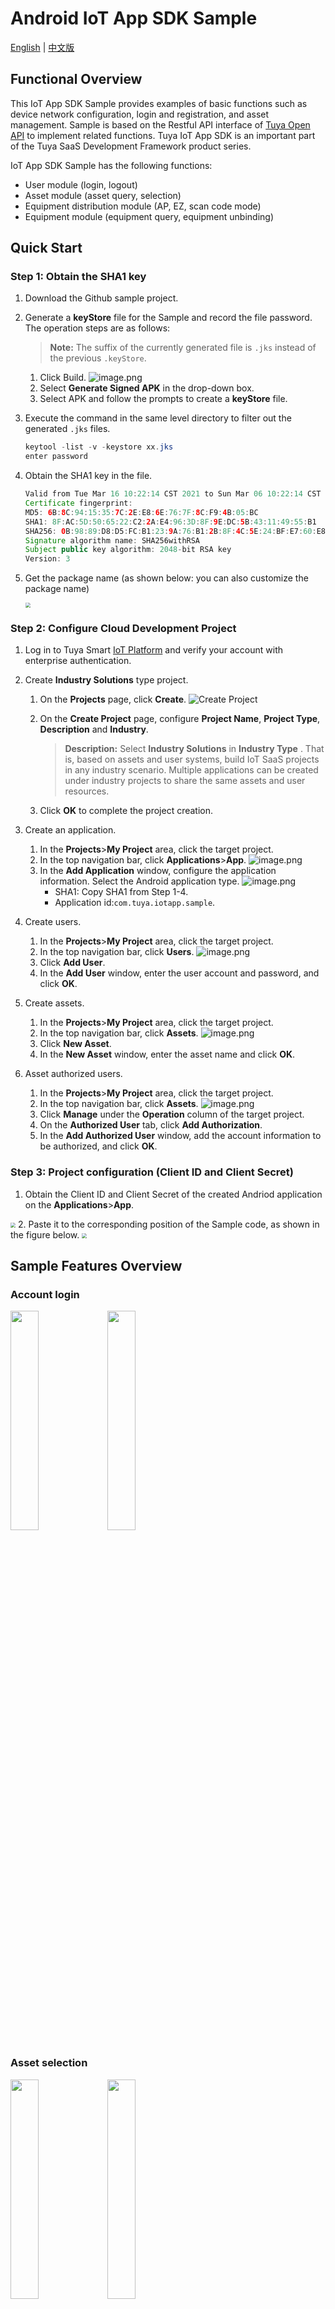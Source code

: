 # Android IoT App SDK Sample

[English](README.md) | [中文版](README_zh.md)

## Functional Overview

This IoT App SDK Sample provides examples of basic functions such as device network configuration, login and registration, and asset management. Sample is based on the Restful API interface of [Tuya Open API](https://developer.tuya.com/en/docs/cloud/api-reference/cfcd208495?id=Ka7kki9tb68n6) to implement related functions. Tuya IoT App SDK is an important part of the Tuya SaaS Development Framework product series.

IoT App SDK Sample has the following functions:

- User module (login, logout)
- Asset module (asset query, selection)
- Equipment distribution module (AP, EZ, scan code mode)
- Equipment module (equipment query, equipment unbinding)

## Quick Start

### Step 1: Obtain the SHA1 key

1. Download the Github sample project.

2. Generate a **keyStore** file for the Sample and record the file password. The operation steps are as follows:
	> **Note:** The suffix of the currently generated file is `.jks` instead of the previous `.keyStore`.
	1. Click Build.
	![image.png](https://airtake-public-data-1254153901.cos.ap-shanghai.myqcloud.com/goat/20210326/3c802b06784d4a6fac9a7a744f35803d.png)
	2. Select **Generate Signed APK** in the drop-down box.
	3. Select APK and follow the prompts to create a **keyStore** file.
3. Execute the command in the same level directory to filter out the generated `.jks` files.

	```java
	keytool -list -v -keystore xx.jks
	enter password
	```

4. Obtain the SHA1 key in the file.

	```java
	Valid from Tue Mar 16 10:22:14 CST 2021 to Sun Mar 06 10:22:14 CST 2061
	Certificate fingerprint:
	MD5: 6B:8C:94:15:35:7C:2E:E8:6E:76:7F:8C:F9:4B:05:BC
	SHA1: 8F:AC:5D:50:65:22:C2:2A:E4:96:3D:8F:9E:DC:5B:43:11:49:55:B1
	SHA256: 0B:98:89:D8:D5:FC:B1:23:9A:76:B1:2B:8F:4C:5E:24:BF:E7:60:E8:FF:EF:E9:40: 48:14:60:D3:62:00:5C:5F
	Signature algorithm name: SHA256withRSA
	Subject public key algorithm: 2048-bit RSA key
	Version: 3
	```

5.	Get the package name (as shown below: you can also customize the package name)

	<img src="https://images.tuyacn.com/app/iotappsample/applicationId.png" style="zoom:50%;" />

### Step 2: Configure Cloud Development Project

1. Log in to Tuya Smart [IoT Platform](https://iot.tuya.com/cloud/) and verify your account with enterprise authentication.

2. Create **Industry Solutions** type project.
	1. On the **Projects** page, click **Create**.
	![Create Project](https://images.tuyacn.com/app/iotappsample/en/cr_product_new.png)
	2. On the **Create Project** page, configure **Project Name**, **Project Type**, **Description** and **Industry**.
	
		>**Description:** Select **Industry Solutions** in **Industry Type** . That is, based on assets and user systems, build IoT SaaS projects in any industry scenario. Multiple applications can be created under industry projects to share the same assets and user resources.
		
	3. Click **OK** to complete the project creation.

3. Create an application.
	1. In the **Projects**>**My Project** area, click the target project.
	2. In the top navigation bar, click **Applications**>**App**.
		![image.png](https://images.tuyacn.com/app/iotappsample/en/cr_app_new.png)
	3. In the **Add Application** window, configure the application information. Select the Android application type.
	![image.png](https://images.tuyacn.com/app/iotappsample/en/cr_app_info_new.png)
		- SHA1: Copy SHA1 from Step 1-4.
		- Application id:`com.tuya.iotapp.sample`.

4. Create users.
	1. In the **Projects**>**My Project** area, click the target project.
	2. In the top navigation bar, click **Users**.
	![image.png](https://images.tuyacn.com/app/iotappsample/en/cr_user_new.png)
	3. Click **Add User**.
	4. In the **Add User** window, enter the user account and password, and click **OK**.


5. Create assets.
	1. In the **Projects**>**My Project** area, click the target project.
	2. In the top navigation bar, click **Assets**.
	![image.png](https://images.tuyacn.com/app/iotappsample/en/addAsset.png)
	3. Click **New Asset**.
	4. In the **New Asset** window, enter the asset name and click **OK**.

6. Asset authorized users.
	1. In the **Projects**>**My Project** area, click the target project.
	2. In the top navigation bar, click **Assets**.
	![image.png](https://images.tuyacn.com/app/iotappsample/en/cr_auth_new.png)
	3. Click **Manage** under the **Operation** column of the target project.
	4. On the **Authorized User** tab, click **Add Authorization**.
	5. In the **Add Authorized User** window, add the account information to be authorized, and click **OK**.


### Step 3: Project configuration (Client ID and Client Secret)

1. Obtain the Client ID and Client Secret of the created Andriod application on the **Applications**>**App**.
<img src="https://images.tuyacn.com/app/iotappsample/en/client_secret_new.png" style="zoom:50%;" />
2. Paste it to the corresponding position of the Sample code, as shown in the figure below.
<img src="https://images.tuyacn.com/app/iotappsample/replace_new1.png" style="zoom:50%;" />

## Sample Features Overview

### Account login

<img src="https://images.tuyacn.com/app/iotappsample/en/login.png" width="30%" /> 
<img src="https://images.tuyacn.com/app/iotappsample/en/main.png" width="30%" />

### Asset selection

<img src="https://images.tuyacn.com/app/iotappsample/en/asset_list.png" width="30%" /> 
<img src="https://images.tuyacn.com/app/iotappsample/en/asset_choose.png" width="30%" />

### Distribution network operation

- AP Pairing

	<img src="https://images.tuyacn.com/app/iotappsample/en/ap.png" width="30%" />
	
- EZ Pairing

	<img src="https://images.tuyacn.com/app/iotappsample/en/ez.png" width="30%" />

- QR Code Binding

	<img src="https://images.tuyacn.com/app/iotappsample/en/qr.png" width="30%" />
	<img src="https://images.tuyacn.com/fe-static/docs/img/6b827d69-919a-4913-a30b-7a67f15fecd4.png" width="30%" />

- Distribution network results page

	<img src="https://images.tuyacn.com/app/iotappsample/en/loading.png" width="30%"/> 
	<img src="https://images.tuyacn.com/app/iotappsample/activato_result.png" width="33%"/>

### Device query unbinding

<img src="https://images.tuyacn.com/app/iotappsample/en/device_list.png" width="30%" /> 
<img src="https://images.tuyacn.com/app/iotappsample/en/unbind_device.png" width="30%" />

Issue Feedback
---

You can provide feedback on your issue via **Github Issue** or [Technical Ticket](https://service.console.tuya.com).

License
---
Tuya Android IoT App SDK Sample is available under the MIT license. Please see the [LICENSE](LICENSE) file for more info.

